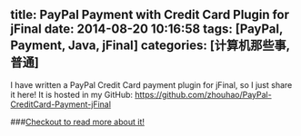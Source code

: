 title: PayPal Payment with Credit Card Plugin for jFinal
date: 2014-08-20 10:16:58
tags: [PayPal, Payment, Java, jFinal]
categories: [计算机那些事, 普通]
---
I have written a PayPal Credit Card payment plugin for jFinal, so I just share it here! It is hosted in my GitHub: https://github.com/zhouhao/PayPal-CreditCard-Payment-jFinal
<!-- more -->

###[Checkout to read more about it!](https://github.com/zhouhao/PayPal-CreditCard-Payment-jFinal)